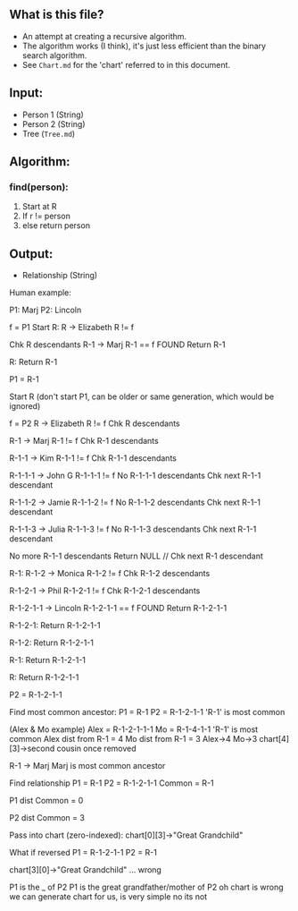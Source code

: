 ## What is this file?
* An attempt at creating a recursive algorithm.
* The algorithm works (I think), it's just less efficient than the binary search algorithm.
* See `Chart.md` for the 'chart' referred to in this document.

## Input:
- Person 1 (String)
- Person 2 (String)
- Tree (`Tree.md`)

## Algorithm:

### find(person):
1. Start at R
1. If r != person
1. else return person

## Output:
- Relationship (String)

Human example:

P1: Marj
P2: Lincoln

f = P1
Start R:
R -> Elizabeth
R != f

Chk R descendants
R-1 -> Marj
R-1 == f
FOUND
Return R-1

R:
Return R-1

P1 = R-1

Start R (don't start P1, can be older or same generation, which would be ignored)

f = P2
R -> Elizabeth
R != f
Chk R descendants

R-1 -> Marj
R-1 != f
Chk R-1 descendants

R-1-1 -> Kim
R-1-1 != f
Chk R-1-1 descendants

R-1-1-1 -> John G
R-1-1-1 != f
No R-1-1-1 descendants
Chk next R-1-1 descendant

R-1-1-2 -> Jamie
R-1-1-2 != f
No R-1-1-2 descendants
Chk next R-1-1 descendant

R-1-1-3 -> Julia
R-1-1-3 != f
No R-1-1-3 descendants
Chk next R-1-1 descendant

No more R-1-1 descendants
Return NULL
// Chk next R-1 descendant

R-1:
R-1-2 -> Monica
R-1-2 != f
Chk R-1-2 descendants

R-1-2-1 -> Phil
R-1-2-1 != f
Chk R-1-2-1 descendants

R-1-2-1-1 -> Lincoln
R-1-2-1-1 == f
FOUND
Return R-1-2-1-1

R-1-2-1:
Return R-1-2-1-1

R-1-2:
Return R-1-2-1-1

R-1:
Return R-1-2-1-1

R:
Return R-1-2-1-1

P2 = R-1-2-1-1

Find most common ancestor:
P1 = R-1
P2 = R-1-2-1-1
'R-1' is most common

(Alex & Mo example)
Alex 	= R-1-2-1-1-1
Mo 		= R-1-4-1-1
'R-1' is most common
Alex dist from R-1 = 4
Mo dist from R-1 = 3
Alex->4 Mo->3
chart[4][3]->second cousin once removed

R-1 -> Marj
Marj is most common ancestor

Find relationship
P1 = R-1
P2 = R-1-2-1-1
Common = R-1

P1 dist Common = 0

P2 dist Common = 3

Pass into chart (zero-indexed):
chart[0][3]->"Great Grandchild"

What if reversed
P1 = R-1-2-1-1
P2 = R-1

chart[3][0]->"Great Grandchild"
... wrong

P1 is the _ of P2
P1 is the great grandfather/mother of P2
oh chart is wrong
we can generate chart for us, is very simple no its not